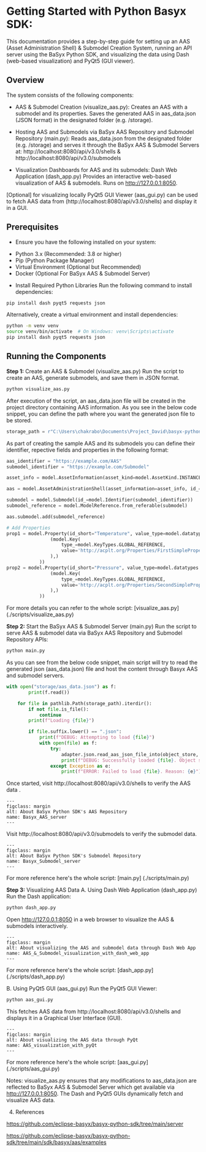 # Getting Started with Python Basyx SDK:

This documentation provides a step-by-step guide for setting up an AAS (Asset Administration Shell) & Submodel Creation System, running an API server using the BaSyx Python SDK, and visualizing the data using Dash (web-based visualization) and PyQt5 (GUI viewer).

## Overview
The system consists of the following components:

* AAS & Submodel Creation (visualize_aas.py):
Creates an AAS with a submodel and its properties.
Saves the generated AAS in aas_data.json (JSON format) in the designated folder (e.g. /storage).

* Hosting AAS and Submodels via BaSyx AAS Repository and Submodel Repository (main.py):
Reads aas_data.json from the designated folder (e.g. /storage) and serves it through the BaSyx AAS & Submodel Servers at:
http://localhost:8080/api/v3.0/shells & http://localhost:8080/api/v3.0/submodels

* Visualization Dashboards for AAS and its submodels:
Dash Web Application (dash_app.py)
Provides an interactive web-based visualization of AAS & submodels.
Runs on http://127.0.0.1:8050.

[Optional] for visualizing locally PyQt5 GUI Viewer (aas_gui.py) can be used to fetch AAS data from (http://localhost:8080/api/v3.0/shells) and display it in a GUI.

## Prerequisites
* Ensure you have the following installed on your system:

- Python 3.x (Recommended: 3.8 or higher)
- Pip (Python Package Manager)
- Virtual Environment (Optional but Recommended)
- Docker (Optional For BaSyx AAS & Submodel Server)

* Install Required Python Libraries
Run the following command to install dependencies:

```bash
pip install dash pyqt5 requests json
``` 

Alternatively, create a virtual environment and install dependencies:

```bash
python -m venv venv
source venv/bin/activate  # On Windows: venv\Scripts\activate
pip install dash pyqt5 requests json
```

## Running the Components

**Step 1:** Create an AAS & Submodel (visualize_aas.py)
Run the script to create an AAS, generate submodels, and save them in JSON format.

```bash
python visualize_aas.py
```

After execution of the script, an aas_data.json file will be created in the project directory containing AAS information. As you see in the below code snippet, you can define the path where you want the generated json file to be stored.

```python
storage_path = r"C:\Users\chakrabo\Documents\Project_David\basyx-python-sdk\server\app\storage\aas_data.json"
```

As part of creating the sample AAS and its submodels you can define their identifier, repective fields and properties in the following format:

```python
aas_identifier = "https://example.com/AAS"
submodel_identifier = "https://example.com/Submodel"

asset_info = model.AssetInformation(asset_kind=model.AssetKind.INSTANCE, global_asset_id="Asset1")

aas = model.AssetAdministrationShell(asset_information=asset_info, id_=model.Identifier(aas_identifier))

submodel = model.Submodel(id_=model.Identifier(submodel_identifier))
submodel_reference = model.ModelReference.from_referable(submodel)

aas.submodel.add(submodel_reference)

# Add Properties
prop1 = model.Property(id_short="Temperature", value_type=model.datatypes.Float, value=25.3, semantic_id=model.ExternalReference(
                (model.Key(
                    type_=model.KeyTypes.GLOBAL_REFERENCE,
                    value='http://acplt.org/Properties/FirstSimpleProperty'
                ),)
            ))
prop2 = model.Property(id_short="Pressure", value_type=model.datatypes.Integer, value=100,  semantic_id=model.ExternalReference(
                (model.Key(
                    type_=model.KeyTypes.GLOBAL_REFERENCE,
                    value='http://acplt.org/Properties/SecondSimpleProperty'
                ),)
            ))
```            

For more details you can refer to the whole script: [visualize_aas.py] (./scripts/visualize_aas.py)

**Step 2:** Start the BaSyx AAS & Submodel Server (main.py)
Run the script to serve AAS & submodel data via BaSyx AAS Repository and Submodel Repository APIs:

```bash
python main.py
```
As you can see from the below code snippet, main script will try to read the generated json (aas_data.json) file and host the content through Basyx AAS and submodel servers.

```python
with open("storage/aas_data.json") as f:
        print(f.read())

    for file in pathlib.Path(storage_path).iterdir():
        if not file.is_file():
            continue
        print(f"Loading {file}")

        if file.suffix.lower() == ".json":
            print(f"DEBUG: Attempting to load {file}")
            with open(file) as f:
                try:
                    adapter.json.read_aas_json_file_into(object_store, f)
                    print(f"DEBUG: Successfully loaded {file}. Object store now contains: {list(object_store)}")
                except Exception as e:
                    print(f"ERROR: Failed to load {file}. Reason: {e}") 
```                    

Once started, visit http://localhost:8080/api/v3.0/shells to verify the AAS data .

```{figure} ./images/Basyx_AAS_server.png
---
figclass: margin
alt: About BaSyx Python SDK's AAS Repository
name: Basyx_AAS_server
---
```

Visit http://localhost:8080/api/v3.0/submodels to verify the submodel data.

```{figure} ./images/Basyx_submodel_server.png
---
figclass: margin
alt: About BaSyx Python SDK's Submodel Repository
name: Basyx_Submodel_server
---
```
For more reference here's the whole script: [main.py] (./scripts/main.py)

**Step 3:** Visualizing AAS Data
A. Using Dash Web Application (dash_app.py)
Run the Dash application:

```bash
python dash_app.py
```

Open http://127.0.0.1:8050 in a web browser to visualize the AAS & submodels interactively.

```{figure} ./images/AAS_submodel_visualization_with_dash.png
---
figclass: margin
alt: About visualizing the AAS and submodel data through Dash Web App
name: AAS_&_Submodel_visualization_with_dash_web_app
---
```
For more reference here's the whole script: [dash_app.py] (./scripts/dash_app.py)

B. Using PyQt5 GUI (aas_gui.py)
Run the PyQt5 GUI Viewer:

```bash
python aas_gui.py 
```

This fetches AAS data from http://localhost:8080/api/v3.0/shells and displays it in a Graphical User Interface (GUI).

```{figure} ./images/AAS_visualization_with_pyQt.png
---
figclass: margin
alt: About visualizing the AAS data through PyQt
name: AAS_visualization_with_pyQt
---
```
For more reference here's the whole script: [aas_gui.py] (./scripts/aas_gui.py)

Notes: visualize_aas.py ensures that any modifications to aas_data.json are reflected to BaSyx AAS & Submodel Server which get available via http://127.0.0.1:8050. The Dash and PyQt5 GUIs dynamically fetch and visualize AAS data.

4. References

https://github.com/eclipse-basyx/basyx-python-sdk/tree/main/server

https://github.com/eclipse-basyx/basyx-python-sdk/tree/main/sdk/basyx/aas/examples

